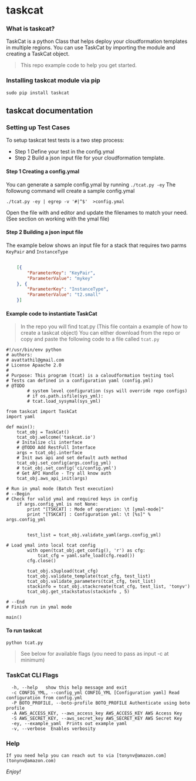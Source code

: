 # taskcat
### What is taskcat? 
TaskCat is a python Class that helps deploy your cloudformation templates in multiple regions. You can use TaskCat by importing the module and creating a TaskCat object. 

> This repo example code to help you get started.

### Installing taskcat module via pip
```
sudo pip install taskcat
```
## taskcat documentation
### Setting up Test Cases 
To setup taskcat test tests is a two step process:
* Step 1 Define your test in the config.ymal
* Step 2 Build a json input file for your cloudformation template.

#### Step 1 Creating a config.ymal
You can generate a sample config.ymal by running `./tcat.py -ey`
The followung command will create a sample config.ymal
```
./tcat.py -ey | egrep -v '#|^$'  >config.ymal
```
Open the file with and editor and update the filenames to match your need. (See section on working with the ymal file)

#### Step 2 Building a json input file
The example below shows an input file for a stack that requires two parms `KeyPair` and `InstanceType`
```json

    [{
    	"ParameterKey": "KeyPair",
    	"ParameterValue": "mykey"
    }, {
    	"ParameterKey": "InstanceType",
    	"ParameterValue": "t2.small"
    }]
```

#### Example code to instantiate TaskCat
> In the repo you will find tcat.py (This file contain a example of how to create a taskcat object)
> You can either download from the repo or copy and paste the following code to a file called `tcat.py`

```
#!/usr/bin/env python
# authors:
# avattathil@gmail.com
# License Apaache 2.0
#
# Purpose: This program (tcat) is a caloudformation testing tool
# Tests can defined in a configuration yaml (config.yml)
# @TODO
        # system level configuration (sys will override repo configs)
        # if os.path.isfile(sys_yml):
        # tcat.load_sysymal(sys_yml)

from taskcat import TaskCat
import yaml

def main():
    tcat_obj = TaskCat()
    tcat_obj.welcome('taskcat.io')
    # Initalize cli interface
    # @TODO Add RestFull Interface
    args = tcat_obj.interface
    # Init aws api and set default auth method
    tcat_obj.set_config(args.config_yml)
    # tcat_obj.set_config('ci/config.yml')
    # Get API Handle - Try all know auth
    tcat_obj.aws_api_init(args)

# Run in ymal mode (Batch Test execution)
# --Begin
# Check for valid ymal and required keys in config
    if args.config_yml is not None:
        print "[TSKCAT] : Mode of operation: \t [ymal-mode]"
        print "[TSKCAT] : Configuration yml: \t [%s]" % args.config_yml


        test_list = tcat_obj.validate_yaml(args.config_yml)

# Load ymal into local tcat config
        with open(tcat_obj.get_config(), 'r') as cfg:
            tcat_cfg = yaml.safe_load(cfg.read())
        cfg.close()

        tcat_obj.s3upload(tcat_cfg)
        tcat_obj.validate_template(tcat_cfg, test_list)
        tcat_obj.validate_parameters(tcat_cfg, test_list)
        stackinfo = tcat_obj.stackcreate(tcat_cfg, test_list, 'tonyv')
        tcat_obj.get_stackstatus(stackinfo , 5)

# --End
# Finish run in ymal mode

main()
```

#### To run taskcat
```
python tcat.py 
```
> See below for available flags (you need to pass as input -c at minimum)

### TaskCat CLI Flags
```
  -h, --help   show this help message and exit
  -c CONFIG_YML, --config_yml CONFIG_YML [Configuration yaml] Read configuration from config.yml
  -P BOTO_PROFILE, --boto-profile BOTO_PROFILE Authenticate using boto profile
  -A AWS_ACCESS_KEY, --aws_access_key AWS_ACCESS_KEY AWS Access Key
  -S AWS_SECRET_KEY, --aws_secret_key AWS_SECRET_KEY AWS Secret Key
  -ey, --example_yaml  Prints out example yaml
  -v, --verbose  Enables verbosity
```

### Help
	If you need help you can reach out to via [tonynv@amazon.com](tonynv@amazon.com)

*Enjoy!* 
